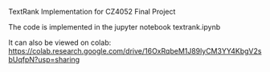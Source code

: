 TextRank Implementation for CZ4052 Final Project

The code is implemented in the jupyter notebook textrank.ipynb

It can also be viewed on colab: 
https://colab.research.google.com/drive/16OxRqbeM1J89lyCM3YY4KbgV2sbUqfpN?usp=sharing
